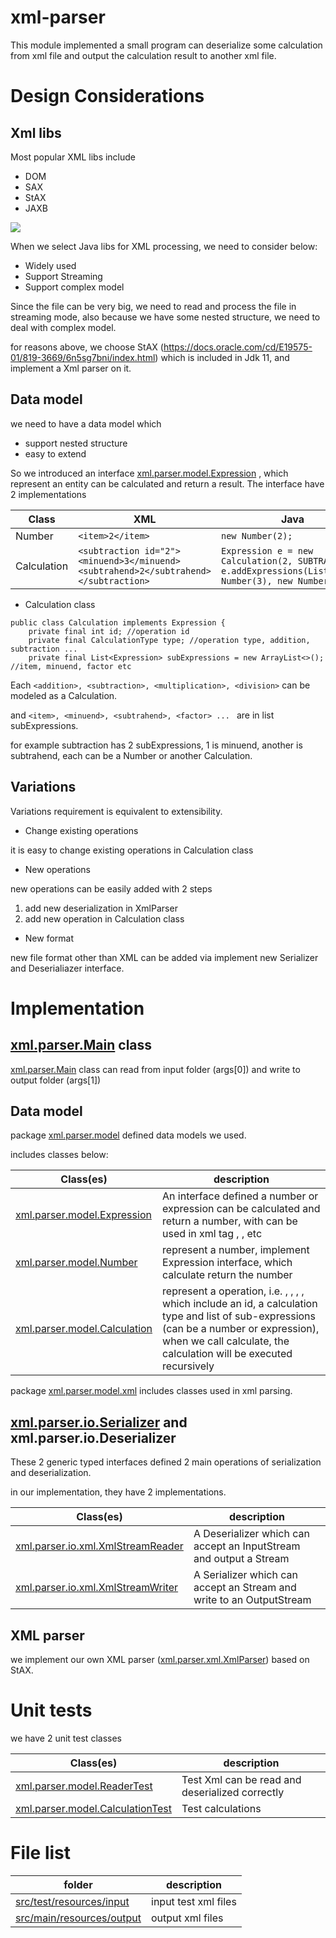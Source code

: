 # xml-parser

This module implemented a small program can deserialize some calculation from xml file and output the calculation result to another xml file.

# Design Considerations

## Xml libs

Most popular XML libs include

- DOM
- SAX
- StAX
- JAXB

![](https://www.baeldung.com/wp-content/uploads/2016/07/xmlapi_table-1.png)

When we select Java libs for XML processing, we need to consider below:

- Widely used
- Support Streaming
- Support complex model

Since the file can be very big, we need to read and process the file in streaming mode,
also because we have some nested structure, we need to deal with complex model.

for reasons above, we choose StAX (https://docs.oracle.com/cd/E19575-01/819-3669/6n5sg7bni/index.html)
which is included in Jdk 11, and implement a Xml parser on it.

## Data model

we need to have a data model which

- support nested structure
- easy to extend

So we introduced an interface [xml.parser.model.Expression](src/main/java/xml/parser/model/Expression.java) , which represent an entity can be calculated and return a result.
The interface have 2 implementations

| Class | XML                        | Java                               |
|-------| --------------------------------- | ----------------------------------------- |
| Number| ```<item>2</item>```       | ```new Number(2);``` |
| Calculation | ```<subtraction id="2"><minuend>3</minuend><subtrahend>2</subtrahend></subtraction>``` | ```Expression e = new Calculation(2, SUBTRACTION); e.addExpressions(List.of(new Number(3), new Number(2));``` |

* Calculation class

```
public class Calculation implements Expression {
    private final int id; //operation id
    private final CalculationType type; //operation type, addition, subtraction ...
    private final List<Expression> subExpressions = new ArrayList<>(); //item, minuend, factor etc
```

Each ```<addition>, <subtraction>, <multiplication>, <division>``` can be modeled as a Calculation.

and ```<item>, <minuend>, <subtrahend>, <factor> ... ``` are in list subExpressions.

for example subtraction has 2 subExpressions, 1 is minuend, another is subtrahend, each can be a Number or another Calculation.

## Variations

Variations requirement is equivalent to extensibility.

* Change existing operations

it is easy to change existing operations in Calculation class

* New operations

new operations can be easily added with 2 steps

1. add new deserialization in XmlParser
2. add new operation in Calculation class

* New format

new file format other than XML can be added via implement new Serializer and Deserialiazer interface.

# Implementation

## [xml.parser.Main](src/main/java/xml/parser/Main.java) class

[xml.parser.Main](src/main/java/xml/parser/Main.java) class can read from input folder (args[0]) and write to output folder (args[1])

## Data model

package [xml.parser.model](src/main/java/xml/parser/model) defined data models we used.

includes classes below:

| Class(es)                         | description                               |
| --------------------------------- | ----------------------------------------- |
| [xml.parser.model.Expression](src/main/java/xml/parser/model/Expression.java)       | An interface defined a number or expression can be calculated and return a number, with can be used in xml tag <item>, <minuend>, <factor> etc |
| [xml.parser.model.Number](src/main/java/xml/parser/model/Number.java)           | represent a number, implement Expression interface, which calculate return the number |
| [xml.parser.model.Calculation](src/main/java/xml/parser/model/Calculation.java)      | represent a operation, i.e. <addition>, <substraction>, <multiplication>, <division>, which include an id, a calculation type and list of sub-expressions (can be a number or expression), when we call calculate, the calculation will be executed recursively |

package [xml.parser.model.xml](src/main/java/xml/parser/model/xml) includes classes used in xml parsing.

## [xml.parser.io.Serializer](src/main/java/xml/parser/io/Serializer.java) and xml.parser.io.Deserializer

These 2 generic typed interfaces defined 2 main operations of serialization and deserialization.

in our implementation, they have 2 implementations.

| Class(es)                         | description                               |
| --------------------------------- | ----------------------------------------- |
| [xml.parser.io.xml.XmlStreamReader](src/main/java/xml/parser/io/xml/XmlStreamReader.java) | A Deserializer which can accept an InputStream and output a Stream<Expression> |
| [xml.parser.io.xml.XmlStreamWriter](src/main/java/xml/parser/io/xml/XmlStreamWriter.java) | A Serializer which can accept an Stream<Expression> and write to an OutputStream |

## XML parser

we implement our own XML parser ([xml.parser.xml.XmlParser](src/main/java/xml/parser/xml/XmlParser.java)) based on StAX.

# Unit tests

we have 2 unit test classes

| Class(es)                         | description                               |
| --------------------------------- | ----------------------------------------- |
| [xml.parser.model.ReaderTest](src/test/java/xml/parser/model/ReaderTest.java) | Test Xml can be read and deserialized correctly |
| [xml.parser.model.CalculationTest](src/test/java/xml/parser/model/CalculationTest.java) | Test calculations |



# File list

| folder                            | description                               |
| --------------------------------- | ----------------------------------------- |
| [src/test/resources/input](src/test/resources/input)          | input test xml files                      |
| [src/main/resources/output](src/main/resources/output)         | output xml files                          |
